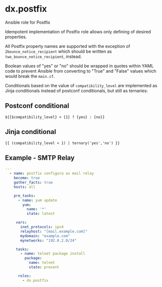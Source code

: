 # dx.postfix

Ansible role for Postfix

Idempotent implementation of Postfix role allows only defining of desired properties.

All Postfix property names are supported with the exception of `2bounce_notice_recipient` which should be written as `two_bounce_notice_recipient`, instead.

Boolean values of "yes" or "no" should be wrapped in quotes within YAML code to prevent Ansible from converting to "True" and "False" values which would break the `main.cf`.

Conditionals based on the value of `compatibility_level` are implemented as Jinja conditionals instead of postconf conditionals, but still as ternaries:

## Postconf conditional

```text
${{$compatibility_level} < {1} ? {yes} : {no}}
```

## Jinja conditional

```jinja
{{ (compatibility_level < 1) | ternary('yes','no') }}
```

## Example - SMTP Relay

```yaml
---
  - name: postfix configura as mail relay
    become: true
    gather_facts: true
    hosts: all

    pre_tasks:
      - name: yum update
        yum:
          name: '*'
          state: latest

     vars:
       inet_protocols: ipv4
       relayhost: "[mail.example.com]"
       mydomain: "example.com"
       mynetworks: "192.0.2.0/24"

     tasks:
       - name: telnet package install
         package:
           name: telnet
           state: present

      roles:
        - dx.postfix
